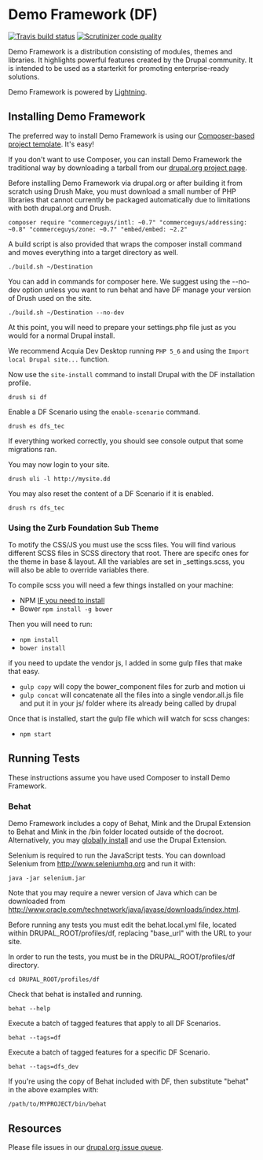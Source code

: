 # Demo Framework (DF)
[![Travis build status](https://img.shields.io/travis/acquia/df/8.x-1.x.svg)](https://travis-ci.org/acquia/df) [![Scrutinizer code quality](https://img.shields.io/scrutinizer/g/acquia/df/8.x-1.x.svg)](https://scrutinizer-ci.com/g/acquia/df)

Demo Framework is a distribution consisting of modules, themes and libraries. It highlights powerful features created by the Drupal community. It is intended to be used as a starterkit for promoting enterprise-ready solutions.

Demo Framework is powered by [Lightning](https://www.drupal.org/project/lightning).

## Installing Demo Framework

The preferred way to install Demo Framework is using our [Composer-based project template][template]. It's easy!

If you don't want to use Composer, you can install Demo Framework the traditional way by downloading a tarball from our [drupal.org project page](https://www.drupal.org/project/df).

Before installing Demo Framework via drupal.org or after building it from scratch using Drush Make, you must download a small number of PHP libraries that cannot currently be packaged automatically due to limitations with both drupal.org and Drush.

  ``composer require "commerceguys/intl: ~0.7" "commerceguys/addressing: ~0.8" "commerceguys/zone: ~0.7" "embed/embed: ~2.2"``

A build script is also provided that wraps the composer install command and moves everything into a target directory as well.

  ``./build.sh ~/Destination``

You can add in commands for composer here. We suggest using the --no-dev option unless you want to run behat and have DF manage your version of Drush used on the site.

  ``./build.sh ~/Destination --no-dev``

At this point, you will need to prepare your settings.php file just as you would for a normal Drupal install.

We recommend Acquia Dev Desktop running ``PHP 5_6`` and using the ``Import local Drupal site...`` function.

Now use the ``site-install`` command to install Drupal with the DF installation profile.

  ``drush si df``

Enable a DF Scenario using the ``enable-scenario`` command.

  ``drush es dfs_tec``

If everything worked correctly, you should see console output that some migrations ran.

You may now login to your site.

  ``drush uli -l http://mysite.dd``

You may also reset the content of a DF Scenario if it is enabled.

  ``drush rs dfs_tec``
  
### Using the Zurb Foundation Sub Theme

To motify the CSS/JS you must use the scss files. You will find various different SCSS files in SCSS directory that root. There are specifc ones for the theme in base & layout. All the variables are set in _settings.scss, you will also be able to override variables there.

To compile scss you will need a few things installed on your machine:
- NPM [IF you need to install](http://blog.npmjs.org/post/85484771375/how-to-install-npm)
- Bower ``npm install -g bower``

Then you will need to run:
- ``npm install``
- ``bower install``

if you need to update the vendor js, I added in some gulp files that make that easy.
- ``gulp copy`` will copy the bower_component files for zurb and motion ui
- ``gulp concat`` will concatenate all the files into a single vendor.all.js file and put it in your js/ folder where its already being called by drupal

Once that is installed, start the gulp file which will watch for scss changes:
- ``npm start``

## Running Tests

These instructions assume you have used Composer to install Demo Framework.

### Behat

Demo Framework includes a copy of Behat, Mink and the Drupal
Extension to Behat and Mink in the /bin folder located outside of the docroot.
Alternatively, you may [globally install](http://behat-drupal-extension.readthedocs.io/en/3.1/globalinstall.html) and use the Drupal Extension.

Selenium is required to run the JavaScript tests. You can download Selenium from
http://www.seleniumhq.org and run it with:

``java -jar selenium.jar``

Note that you may require a newer version of Java which can be downloaded from
http://www.oracle.com/technetwork/java/javase/downloads/index.html.

Before running any tests you must edit the behat.local.yml file, located within
DRUPAL_ROOT/profiles/df, replacing "base_url" with the URL to your site.

In order to run the tests, you must be in the DRUPAL_ROOT/profiles/df directory.

  ``cd DRUPAL_ROOT/profiles/df``

Check that behat is installed and running.

  ``behat --help``

Execute a batch of tagged features that apply to all DF Scenarios.

  ``behat --tags=df``

Execute a batch of tagged features for a specific DF Scenario.

  ``behat --tags=dfs_dev``

If you're using the copy of Behat included with DF, then substitute "behat" in
the above examples with:

``/path/to/MYPROJECT/bin/behat``

## Resources

Please file issues in our [drupal.org issue queue][issue_queue].

[issue_queue]: https://www.drupal.org/project/issues/df "Demo Framework Issue Queue"
[template]: https://github.com/acquia/df-project "Composer-based project template"
[d.o_semver]: https://www.drupal.org/node/1612910
[df_composer_project]: https://github.com/acquia/df-project
